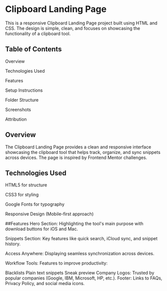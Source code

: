 # Clipboard Landing Page
This is a responsive Clipboard Landing Page project built using HTML and CSS. The design is simple, clean, and focuses on showcasing the functionality of a clipboard tool.

## Table of Contents
Overview

Technologies Used

Features

Setup Instructions

Folder Structure

Screenshots

Attribution

## Overview

The Clipboard Landing Page provides a clean and responsive interface showcasing the clipboard tool that helps track, organize, and sync snippets across devices. The page is inspired by Frontend Mentor challenges.

## Technologies Used
HTML5 for structure

CSS3 for styling

Google Fonts for typography

Responsive Design (Mobile-first approach)

##Features
Hero Section: Highlighting the tool's main purpose with download buttons for iOS and Mac.

Snippets Section: Key features like quick search, iCloud sync, and snippet history.

Access Anywhere: Displaying seamless synchronization across devices.

Workflow Tools: Features to improve productivity:

Blacklists
Plain text snippets
Sneak preview
Company Logos: Trusted by popular companies (Google, IBM, Microsoft, HP, etc.).
Footer: Links to FAQs, Privacy Policy, and social media icons.
